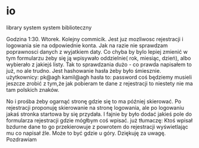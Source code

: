 # io
library system
system biblioteczny


Godzina 1:30. Wtorek.
Kolejny commicik.
Jest juz mozliwosc rejestracji i logowania sie na odpowiednie konta.
Jak na razie nie sprawdzam poprawnosci danych z wyjatkiem daty. 
Co chyba by bylo lepiej zmienić w tym formularzu żeby się ją wpisywało oddzielnie( rok, miesiąc, dzień), albo wybierało z jakiejś listy.
Tak to sprawdzania dużo - co prawda napisałem to już, no ale trudno.
Jest hashowanie hasła żeby było śmiesznie.
użytkownicy:
pk@agh
kamil@agh
hasła to: password
coś będziemy musieli jeszcze zrobić z tym,że jak pobieram te dane z rejestracji to niestety nie ma tam polskich znaków.

No i prośba żeby ogarnąć stronę gdzie się to ma później skierować.
Po rejestracji proponuję skierowanie na stronę logowania, ale po logowaniu jakaś stronka startowa by się przydała.
I fajnie by było dodać jakieś pole do formularza rejestracji gdzie mógłbym coś wpisać. już tłumaczę:
Ktoś wpisał bzdurne dane to go przekierowuje z powrotem do rejestracji wyświetlając mu co napisał źle.
Może to być gdzie u góry.
Dziękuję za uwagę. 
Pozdrawiam
